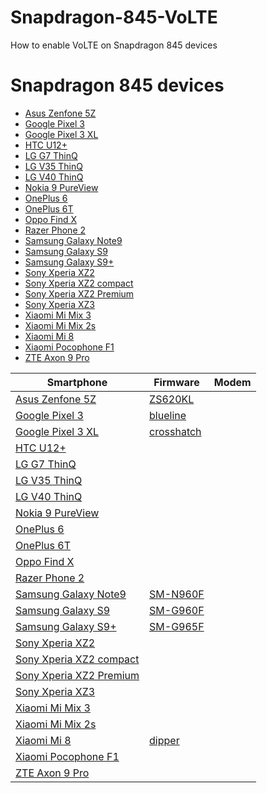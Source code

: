 # Snapdragon-845-VoLTE
How to enable VoLTE on Snapdragon 845 devices

# Snapdragon 845 devices
- [Asus Zenfone 5Z](https://www.gsmarena.com/asus_zenfone_5z_zs620kl-9096.php)
- [Google Pixel 3](https://www.gsmarena.com/google_pixel_3-9256.php)
- [Google Pixel 3 XL](https://www.gsmarena.com/google_pixel_3_xl-9257.php)
- [HTC U12+](https://www.gsmarena.com/htc_u12+-9119.php)
- [LG G7 ThinQ](https://www.gsmarena.com/lg_g7_thinq-9115.php)
- [LG V35 ThinQ](https://www.gsmarena.com/lg_v35_thinq-9191.php)
- [LG V40 ThinQ](https://www.gsmarena.com/lg_v40_thinq-9300.php)
- [Nokia 9 PureView](https://www.gsmarena.com/nokia_9_pureview-8867.php)
- [OnePlus 6](https://www.gsmarena.com/oneplus_6-9109.php)
- [OnePlus 6T](https://www.gsmarena.com/oneplus_6t-9350.php)
- [Oppo Find X](https://www.gsmarena.com/oppo_find_x-7885.php)
- [Razer Phone 2](https://www.gsmarena.com/razer_phone_2-9363.php)
- [Samsung Galaxy Note9](https://www.gsmarena.com/samsung_galaxy_note9-9163.php)
- [Samsung Galaxy S9](https://www.gsmarena.com/samsung_galaxy_s9-8966.php)
- [Samsung Galaxy S9+](https://www.gsmarena.com/samsung_galaxy_s9+-8967.php)
- [Sony Xperia XZ2](https://www.gsmarena.com/sony_xperia_xz2-9081.php)
- [Sony Xperia XZ2 compact](https://www.gsmarena.com/sony_xperia_xz2_compact-9082.php)
- [Sony Xperia XZ2 Premium](https://www.gsmarena.com/sony_xperia_xz2_premium-9166.php)
- [Sony Xperia XZ3](https://www.gsmarena.com/sony_xperia_xz3-9232.php)
- [Xiaomi Mi Mix 3](https://www.gsmarena.com/xiaomi_mi_mix_3-9378.php)
- [Xiaomi Mi Mix 2s](https://www.gsmarena.com/xiaomi_mi_mix_2s-9067.php)
- [Xiaomi Mi 8](https://www.gsmarena.com/xiaomi_mi_8-9065.php)
- [Xiaomi Pocophone F1](https://www.gsmarena.com/xiaomi_pocophone_f1-9293.php)
- [ZTE Axon 9 Pro](https://www.gsmarena.com/zte_axon_9_pro-9069.php)

| Smartphone                                                                           | Firmware                                                                            | Modem |
|--------------------------------------------------------------------------------------|-------------------------------------------------------------------------------------|-------|
| [Asus Zenfone 5Z](https://www.gsmarena.com/asus_zenfone_5z_zs620kl-9096.php)         | [ZS620KL](https://www.asus.com/supportonly/zenfone%205z%20(zs620kl)/helpdesk_bios/) |       |
| [Google Pixel 3](https://www.gsmarena.com/google_pixel_3-9256.php)                   | [blueline](https://developers.google.com/android/images#blueline)                   |       |
| [Google Pixel 3 XL](https://www.gsmarena.com/google_pixel_3_xl-9257.php)             | [crosshatch](https://developers.google.com/android/images#crosshatch)               |       |
| [HTC U12+](https://www.gsmarena.com/htc_u12+-9119.php)                               |                                                                                     |       |
| [LG G7 ThinQ](https://www.gsmarena.com/lg_g7_thinq-9115.php)                         |                                                                                     |       |
| [LG V35 ThinQ](https://www.gsmarena.com/lg_v35_thinq-9191.php)                       |                                                                                     |       |
| [LG V40 ThinQ](https://www.gsmarena.com/lg_v40_thinq-9300.php)                       |                                                                                     |       |
| [Nokia 9 PureView](https://www.gsmarena.com/nokia_9_pureview-8867.php)               |                                                                                     |       |
| [OnePlus 6](https://www.gsmarena.com/oneplus_6-9109.php)                             |                                                                                     |       |
| [OnePlus 6T](https://www.gsmarena.com/oneplus_6t-9350.php)                           |                                                                                     |       |
| [Oppo Find X](https://www.gsmarena.com/oppo_find_x-7885.php)                         |                                                                                     |       |
| [Razer Phone 2](https://www.gsmarena.com/razer_phone_2-9363.php)                     |                                                                                     |       |
| [Samsung Galaxy Note9](https://www.gsmarena.com/samsung_galaxy_note9-9163.php)       | [SM-N960F](https://www.sammobile.com/samsung/galaxy-note9/firmware/)                |       |
| [Samsung Galaxy S9](https://www.gsmarena.com/samsung_galaxy_s9-8966.php)             | [SM-G960F](https://www.sammobile.com/samsung/galaxy-s9/firmware/)                   |       |
| [Samsung Galaxy S9+](https://www.gsmarena.com/samsung_galaxy_s9+-8967.php)           | [SM-G965F](https://www.sammobile.com/samsung/galaxy-s9-plus/firmware/)              |       |
| [Sony Xperia XZ2](https://www.gsmarena.com/sony_xperia_xz2-9081.php)                 |                                                                                     |       |
| [Sony Xperia XZ2 compact](https://www.gsmarena.com/sony_xperia_xz2_compact-9082.php) |                                                                                     |       |
| [Sony Xperia XZ2 Premium](https://www.gsmarena.com/sony_xperia_xz2_premium-9166.php) |                                                                                     |       |
| [Sony Xperia XZ3](https://www.gsmarena.com/sony_xperia_xz3-9232.php)                 |                                                                                     |       |
| [Xiaomi Mi Mix 3](https://www.gsmarena.com/xiaomi_mi_mix_3-9378.php)                 |                                                                                     |       |
| [Xiaomi Mi Mix 2s](https://www.gsmarena.com/xiaomi_mi_mix_2s-9067.php)               |                                                                                     |       |
| [Xiaomi Mi 8](https://www.gsmarena.com/xiaomi_mi_8-9065.php)                         | [dipper](https://mifirm.net/model/dipper.ttt)                                       |       |
| [Xiaomi Pocophone F1](https://www.gsmarena.com/xiaomi_pocophone_f1-9293.php)         |                                                                                     |       |
| [ZTE Axon 9 Pro](https://www.gsmarena.com/zte_axon_9_pro-9069.php)                   |                                                                                     |       |
